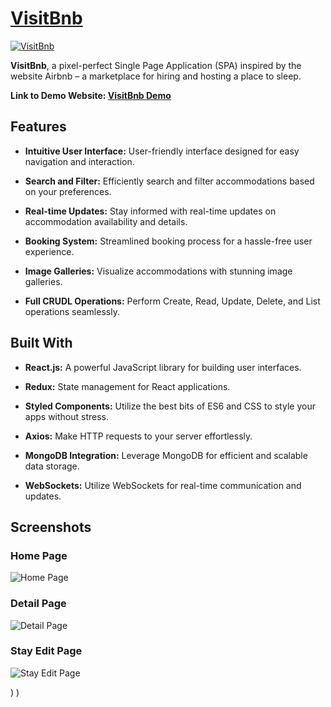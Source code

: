 
# [VisitBnb](https://visitbnb-0pty.onrender.com/)

[![VisitBnb](https://github.com/Yardenhe/VisitBnb/assets/97617146/624e686b-e284-41c5-a052-a9a00c1311ef)](https://visitbnb-0pty.onrender.com/)

**VisitBnb**, a pixel-perfect Single Page Application (SPA) inspired by the website Airbnb – a marketplace for hiring and hosting a place to sleep.

**Link to Demo Website: [VisitBnb Demo](https://visitbnb-0pty.onrender.com/)**


## Features


- **Intuitive User Interface:** User-friendly interface designed for easy navigation and interaction.

- **Search and Filter:** Efficiently search and filter accommodations based on your preferences.

- **Real-time Updates:** Stay informed with real-time updates on accommodation availability and details.

- **Booking System:** Streamlined booking process for a hassle-free user experience.

- **Image Galleries:** Visualize accommodations with stunning image galleries.
  
- **Full CRUDL Operations:** Perform Create, Read, Update, Delete, and List operations seamlessly.


## Built With

- **React.js:** A powerful JavaScript library for building user interfaces.

- **Redux:** State management for React applications.

- **Styled Components:** Utilize the best bits of ES6 and CSS to style your apps without stress.

- **Axios:** Make HTTP requests to your server effortlessly.

- **MongoDB Integration:** Leverage MongoDB for efficient and scalable data storage.
  
- **WebSockets:** Utilize WebSockets for real-time communication and updates.




## Screenshots

### Home Page
![Home Page](https://github.com/Yardenhe/VisitBnb/assets/97617146/cc4f166f-f600-49bd-ae24-6d94d254d219)

### Detail Page
![Detail Page](https://github.com/Yardenhe/VisitBnb/assets/97617146/a412ce87-4066-4aea-9a4a-d54d4187da76)

### Stay Edit Page
![Stay Edit Page](https://github.com/Yardenhe/VisitBnb/assets/97617146/36fca75a-98cb-4fac-b9d6-84756b4e6e52)


)
)

